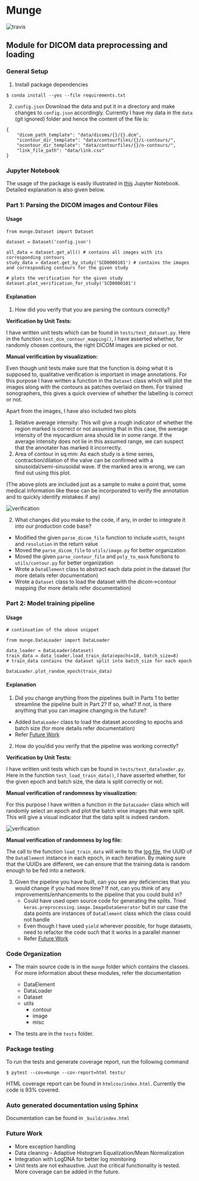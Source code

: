 # Munge
![travis](https://travis-ci.org/srivathsapv/dicom-munge.svg?branch=master)

## Module for DICOM data preprocessing and loading

### General Setup

1. Install package dependencies
```
$ conda install --yes --file requirements.txt
```

2. `config.json`
Download the data and put it in a directory and make changes to `config.json` accordingly. Currently I have my data in the `data`
(git ignored) folder and hence the content of the file is:

```
{
    "dicom_path_template": "data/dicoms/{}/{}.dcm",
    "icontour_dir_template": "data/contourfiles/{}/i-contours/",
    "ocontour_dir_template": "data/contourfiles/{}/o-contours/",
    "link_file_path": "data/link.csv"
}
```

### Jupyter Notebook

The usage of the package is easily illustrated in [this](https://github.com/srivathsapv/dicom-munge/blob/master/Usage.ipynb)
Jupyter Notebook. Detailed explanation is also given below.

### Part 1: Parsing the DICOM images and Contour Files

#### Usage
```
from munge.Dataset import Dataset

dataset = Dataset('config.json')

all_data = dataset.get_all() # contains all images with its corresponding contours
study_data = dataset.get_by_study('SCD0000101') # contains the images and corresponding contours for the given study

# plots the verification for the given study
dataset.plot_verification_for_study('SCD0000101')
```

#### Explanation

1. How did you verify that you are parsing the contours correctly?

**Verification by Unit Tests:**

I have written unit tests which can be found in `tests/test_dataset.py`. Here in the function `test_dcm_contour_mapping()`, I have
asserted whether, for randomly chosen contours, the right DICOM images are picked or not.

**Manual verification by visualization:**

Even though unit tests make sure that the function is doing what it is supposed to, qualitative verification is important in
image annotations. For this purpose I have written a function in the `Dataset` class which will plot the images along with
the contours as patches overlaid on them. For trained sonographers, this gives a quick overview of whether the labelling is
correct or not.

Apart from the images, I have also included two plots
1. Relative average intensity: This will give a rough indicator of whether the region marked is correct or not assuming that
in this case, the average intensity of the myocardium area should lie in some range. If the average intensity does not lie in
this assumed range, we can suspect that the annotater has marked it incorrectly.
2. Area of contour in sq.mm: As each study is a time series, contraction/dilation of the valve can be confirmed with a
sinusoidal/semi-sinusoidal wave. If the marked area is wrong, we can find out using this plot.

(The above plots are included just as a sample to make a point that, some medical information like these can be incorporated
to verify the annotation and to quickly identify mistakes if any)

![verification](https://user-images.githubusercontent.com/1017519/36071843-307ce492-0ee3-11e8-82ec-ca41fb2a0a9a.png)

2. What changes did you make to the code, if any, in order to integrate it into our production code base?

* Modified the given `parse_dicom_file` function to include `width`, `height` and `resolution` in the return value
* Moved the `parse_dicom_file` to `utils/image.py` for better organization
* Moved the given `parse_contour_file` and `poly_to_mask` functions to `utils/contour.py` for better organization
* Wrote a `DataElement` class to abstract each data point in the dataset (for more details refer documentation)
* Wrote a `Dataset` class to load the dataset with the dicom->contour mapping (for more details refer documentation)

### Part 2: Model training pipeline

#### Usage
```
# continuation of the above snippet

from munge.DataLoader import DataLoader

data_loader = DataLoader(dataset)
train_data = data_loader.load_train_data(epochs=10, batch_size=8)
# train_data contains the dataset split into batch_size for each epoch

DataLoader.plot_random_epoch(train_data)
```

#### Explanation

1. Did you change anything from the pipelines built in Parts 1 to better streamline the pipeline built in Part 2? If so, what? If
not, is there anything that you can imagine changing in the future?

* Added `DataLoader` class to load the dataset according to epochs and batch size (for more details refer documentation)
* Refer [Future Work](https://github.com/srivathsapv/dicom-munge#future-work)

2. How do you/did you verify that the pipeline was working correctly?

**Verification by Unit Tests:**

I have written unit tests which can be found in `tests/test_dataloader.py`. Here in the function `test_load_train_data()`, I
have asserted whether, for the given epoch and batch size, the data is split correctly or not.

**Manual verification of randomness by visualization:**

For this purpose I have written a function in the `DataLoader` class which will randomly select an epoch and plot the batch wise
images that were split. This will give a visual indicator that the data split is indeed random.

![verification](https://user-images.githubusercontent.com/1017519/36071845-34fd66e0-0ee3-11e8-9850-3824e4ab7573.png)

**Manual verification of randomness by log file:**

The call to the function `load_train_data` will write to the [log file](https://github.com/srivathsapv/dicom-munge/blob/master/data_loader.log), the UUID of the `DataElement`
instance in each epoch, in each iteration. By making sure that the UUIDs are different, we can ensure that the training data
is random enough to be fed into a network.

3. Given the pipeline you have built, can you see any deficiencies that you would change if you had more time? If not, can you
think of any improvements/enhancements to the pipeline that you could build in?
    * Could have used open source code for generating the splits. Tried `keras.preprocessing.image.ImageDataGenerator` but in our
    case the data points are instances of `DataElement` class which the class could not handle
    * Even though I have used `yield` wherever possible, for huge datasets, need to refactor the code such that it works in a
    parallel manner
    * Refer [Future Work](https://github.com/srivathsapv/dicom-munge#future-work)

### Code Organization

* The main source code is in the `munge` folder which contains the classes. For more information about these modules, refer the
  documentation
    - DataElement
    - DataLoader
    - Dataset
    - utils
        - contour
        - image
        - misc

* The tests are in the `tests` folder.

### Package testing
To run the tests and generate coverage report, run the following command

```
$ pytest --cov=munge --cov-report=html tests/
```
HTML coverage report can be found in `htmlcov/index.html`. Currently the code is 93% covered.

### Auto generated documentation using Sphinx
Documentation can be found in `_build/index.html`

### Future Work
* More exception handling
* Data cleaning - Adaptive Histogram Equalization/Mean Normalization
* Integration with LogDNA for better log monitoring
* Unit tests are not exhaustive. Just the critical functionality is tested. More coverage can be added in the future.
